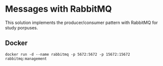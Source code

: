 # Messages with RabbitMQ

This solution implements the producer/consumer pattern with RabbitMQ for study porpuses.

## Docker
```
docker run -d --name rabbitmq -p 5672:5672 -p 15672:15672 rabbitmq:management
```
